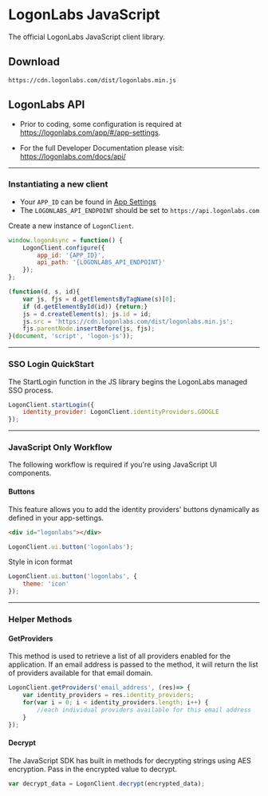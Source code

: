 # LogonLabs JavaScript

The official LogonLabs JavaScript client library.
## Download

    https://cdn.logonlabs.com/dist/logonlabs.min.js
## LogonLabs API


- Prior to coding, some configuration is required at https://logonlabs.com/app/#/app-settings.

- For the full Developer Documentation please visit: https://logonlabs.com/docs/api/

---
### Instantiating a new client

- Your `APP_ID` can be found in [App Settings](https://logonlabs.com/app/#/app-settings)
- The `LOGONLABS_API_ENDPOINT` should be set to `https://api.logonlabs.com`

Create a new instance of `LogonClient`.  

```javascript
window.logonAsync = function() {
    LogonClient.configure({
        app_id: '{APP_ID}',
        api_path: '{LOGONLABS_API_ENDPOINT}'
    });
};

(function(d, s, id){
    var js, fjs = d.getElementsByTagName(s)[0];
    if (d.getElementById(id)) {return;}
    js = d.createElement(s); js.id = id;
    js.src = 'https://cdn.logonlabs.com/dist/logonlabs.min.js';
    fjs.parentNode.insertBefore(js, fjs);
}(document, 'script', 'logon-js'));
```
---
### SSO Login QuickStart
The StartLogin function in the JS library begins the LogonLabs managed SSO process.
```javascript
LogonClient.startLogin({
    identity_provider: LogonClient.identityProviders.GOOGLE
});
```
---
### JavaScript Only Workflow
The following workflow is required if you're using JavaScript UI components.
#### Buttons
This feature allows you to add the identity providers' buttons dynamically as defined in your app-settings.
```html
<div id="logonlabs"></div>
```
```javascript
LogonClient.ui.button('logonlabs');
```
Style in icon format
```javascript
LogonClient.ui.button('logonlabs', {
    theme: 'icon'
});
```
---
### Helper Methods
#### GetProviders
This method is used to retrieve a list of all providers enabled for the application.
If an email address is passed to the method, it will return the list of providers available for that email domain.
```javascript
LogonClient.getProviders('email_address', (res)=> {
    var identity_providers = res.identity_providers;
    for(var i = 0; i < identity_providers.length; i++) {
        //each individual providers available for this email address
    }
});
```
#### Decrypt
The JavaScript SDK has built in methods for decrypting strings using AES encryption.  Pass in the encrypted value to decrypt. 
```javascript
var decrypt_data = LogonClient.decrypt(encrypted_data);
```
